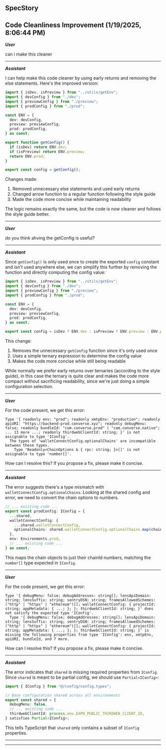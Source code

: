 ## SpecStory

## Code Cleanliness Improvement (1/19/2025, 8:06:44 PM)

_**User**_

can i make this cleaner

---

_**Assistant**_

I can help make this code cleaner by using early returns and removing the else statements. Here's the improved version:

```typescript:config/index.ts
import { isDev, isPreview } from "../utils/getEnv";
import { devConfig } from "./dev";
import { previewConfig } from "./preview";
import { prodConfig } from "./prod";

const ENV = {
  dev: devConfig,
  preview: previewConfig,
  prod: prodConfig,
} as const;

export function getConfig() {
  if (isDev) return ENV.dev;
  if (isPreview) return ENV.preview;
  return ENV.prod;
}

export const config = getConfig();
```

Changes made:
1. Removed unnecessary else statements and used early returns
2. Changed arrow function to a regular function following the style guide
3. Made the code more concise while maintaining readability

The logic remains exactly the same, but the code is now cleaner and follows the style guide better.

---

_**User**_

do you think ahving the getConfig is useful?

---

_**Assistant**_

Since `getConfig()` is only used once to create the exported `config` constant and isn't used anywhere else, we can simplify this further by removing the function and directly computing the config value:

```typescript:config/index.ts
import { isDev, isPreview } from "../utils/getEnv";
import { devConfig } from "./dev";
import { previewConfig } from "./preview";
import { prodConfig } from "./prod";

const ENV = {
  dev: devConfig,
  preview: previewConfig,
  prod: prodConfig,
} as const;

export const config = isDev ? ENV.dev : isPreview ? ENV.preview : ENV.prod;
```

This change:
1. Removes the unnecessary `getConfig` function since it's only used once
2. Uses a simple ternary expression to determine the config value
3. Makes the code more concise while still being readable

While normally we prefer early returns over ternaries (according to the style guide), in this case the ternary is quite clear and makes the code more compact without sacrificing readability, since we're just doing a simple configuration selection.

---

_**User**_

For the code present, we get this error:
```
Type '{ readonly env: "prod"; readonly xmtpEnv: "production"; readonly apiURI: "https://backend-prod.converse.xyz"; readonly debugMenu: false; readonly bundleId: "com.converse.prod" | "com.converse.native"; ... 13 more ...; readonly thirdwebClientId: string; }' is not assignable to type 'IConfig'.
  The types of 'walletConnectConfig.optionalChains' are incompatible between these types.
    Type 'Readonly<ChainOptions & { rpc: string; }>[]' is not assignable to type 'number[]'.
```
How can I resolve this? If you propose a fix, please make it concise.

---

_**Assistant**_

The error suggests there's a type mismatch with `walletConnectConfig.optionalChains`. Looking at the shared config and error, we need to convert the chain options to numbers.

```typescript:config/prod.ts
// ... existing code ...
export const prodConfig: IConfig = {
  ...shared,
  walletConnectConfig: {
    ...shared.walletConnectConfig,
    optionalChains: shared.walletConnectConfig.optionalChains.map(chain => Number(chain.chainId))
  },
  env: Environments.prod,
  // ... existing code ...
} as const;
```

This maps the chain objects to just their chainId numbers, matching the `number[]` type expected in `IConfig`.

---

_**User**_

For the code present, we get this error:
```
Type '{ debugMenu: false; debugAddresses: string[]; lensApiDomain: string; lensSuffix: string; sentryDSN: string; framesAllowedSchemes: ("http" | "https" | "ethereum")[]; walletConnectConfig: { projectId: string; appMetadata: { ...; }; }; thirdwebClientId: string; }' does not satisfy the expected type 'IConfig'.
  Type '{ debugMenu: false; debugAddresses: string[]; lensApiDomain: string; lensSuffix: string; sentryDSN: string; framesAllowedSchemes: ("http" | "https" | "ethereum")[]; walletConnectConfig: { projectId: string; appMetadata: { ...; }; }; thirdwebClientId: string; }' is missing the following properties from type 'IConfig': env, xmtpEnv, apiURI, bundleId, and 7 more.
```
How can I resolve this? If you propose a fix, please make it concise.

---

_**Assistant**_



The error indicates that `shared` is missing required properties from `IConfig`. Since `shared` is meant to be partial config, we should use `Partial<IConfig>`:

```typescript:config/shared.ts
import { IConfig } from "@/config/config.types";

// Base configuration shared across all environments
export const shared = {
  debugMenu: false,
  // ... existing code ...
  thirdwebClientId: process.env.EXPO_PUBLIC_THIRDWEB_CLIENT_ID,
} satisfies Partial<IConfig>;
```

This tells TypeScript that `shared` only contains a subset of `IConfig` properties.

---



---

